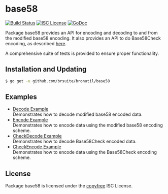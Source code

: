 base58
==========

[![Build Status](http://img.shields.io/travis/brsuite/bronutil.svg)](https://travis-ci.org/brsuite/bronutil)
[![ISC License](http://img.shields.io/badge/license-ISC-blue.svg)](http://copyfree.org)
[![GoDoc](https://img.shields.io/badge/godoc-reference-blue.svg)](http://godoc.org/github.com/brsuite/bronutil/base58)

Package base58 provides an API for encoding and decoding to and from the
modified base58 encoding.  It also provides an API to do Base58Check encoding,
as described [here](https://en.bitcoin.it/wiki/Base58Check_encoding).

A comprehensive suite of tests is provided to ensure proper functionality.

## Installation and Updating

```bash
$ go get -u github.com/brsuite/bronutil/base58
```

## Examples

* [Decode Example](http://godoc.org/github.com/brsuite/bronutil/base58#example-Decode)  
  Demonstrates how to decode modified base58 encoded data.
* [Encode Example](http://godoc.org/github.com/brsuite/bronutil/base58#example-Encode)  
  Demonstrates how to encode data using the modified base58 encoding scheme.
* [CheckDecode Example](http://godoc.org/github.com/brsuite/bronutil/base58#example-CheckDecode)  
  Demonstrates how to decode Base58Check encoded data.
* [CheckEncode Example](http://godoc.org/github.com/brsuite/bronutil/base58#example-CheckEncode)  
  Demonstrates how to encode data using the Base58Check encoding scheme.

## License

Package base58 is licensed under the [copyfree](http://copyfree.org) ISC
License.
